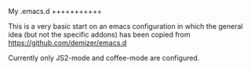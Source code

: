 
My .emacs.d
+++++++++++

This is a very basic start on an emacs configuration in which the
general idea (but not the specific addons) has been copied from
https://github.com/demizer/emacs.d

Currently only JS2-mode and coffee-mode are configured.

